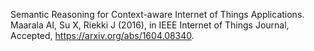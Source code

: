 Semantic Reasoning for Context-aware Internet of Things Applications. Maarala AI, Su X, Riekki J
(2016), in IEEE Internet of Things Journal, Accepted, https://arxiv.org/abs/1604.08340.
